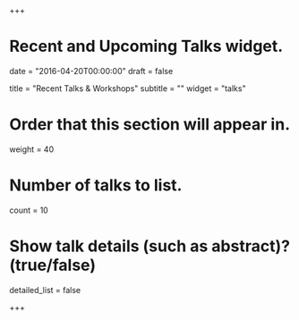 +++
# Recent and Upcoming Talks widget.

date = "2016-04-20T00:00:00"
draft = false

title = "Recent Talks & Workshops"
subtitle = ""
widget = "talks"

# Order that this section will appear in.
weight = 40

# Number of talks to list.
count = 10

# Show talk details (such as abstract)? (true/false)
detailed_list = false

+++
